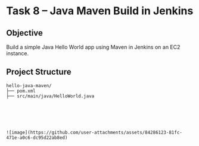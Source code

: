 # Task 8 – Java Maven Build in Jenkins

##  Objective
Build a simple Java Hello World app using Maven in Jenkins on an EC2 instance.

##  Project Structure
```
hello-java-maven/
├── pom.xml
├── src/main/java/HelloWorld.java






![image](https://github.com/user-attachments/assets/84286123-81fc-471e-a0c6-dc95d22ab8ed)
